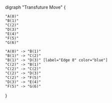 digraph "Transfuture Move" {

    "A(0)"
    "B(1)"
    "C(2)"
    "D(3)"
    "E(4)"
    "F(5)"
    "G(6)"

    "A(0)" -> "B(1)"
    "B(1)" -> "C(2)"
    "B(1)" -> "D(3)" [label="Edge 8" color="blue"]
    "C(2)" -> "B(1)"
    "C(2)" -> "C(2)"
    "C(2)" -> "D(3)"
    "C(2)" -> "F(5)"
    "D(3)" -> "E(4)"
    "F(5)" -> "G(6)"

}
